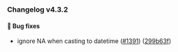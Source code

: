 ### Changelog v4.3.2


#### 🐛 Bug fixes

* ignore NA when casting to datetime ([#1391](https://github.com/ydataai/ydata-profiling/issues/1391)) ([299b63f](https://github.com/ydataai/ydata-profiling/commit/299b63ff91d7eee50782901264e66e44cedeefff))